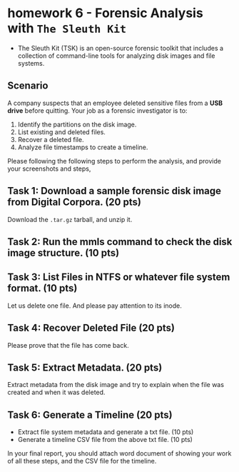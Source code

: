 # homework 6 - Forensic Analysis with `The Sleuth Kit `

* The Sleuth Kit (TSK) is an open-source forensic toolkit that includes a collection of command-line tools for analyzing disk images and file systems.

## **Scenario**

A company suspects that an employee deleted sensitive files from a **USB drive** before quitting. Your job as a forensic investigator is to:

1. Identify the partitions on the disk image.
2. List existing and deleted files.
3. Recover a deleted file.
4. Analyze file timestamps to create a timeline.

Please following the following steps to perform the analysis, and provide your screenshots and steps,

## Task 1: Download a sample forensic disk image from Digital Corpora.  (20 pts)

Download the `.tar.gz` tarball, and unzip it.

## Task 2: Run the mmls command to check the disk image structure. (10 pts)

## Task 3: List Files in NTFS or whatever file system format. (10 pts)
Let us delete one file. And please pay attention to its inode.

## Task 4: Recover Deleted File (20 pts)
Please prove that the file has come back.

## Task 5: Extract Metadata. (20 pts)

Extract metadata from the disk image and try to explain when the file was created and when it was deleted.

## Task 6: Generate a Timeline (20 pts)

   * Extract file system metadata and generate a txt file. (10 pts)
   * Generate a timeline CSV file from the above txt file. (10 pts)

In your final report, you should attach word document of showing your work of all these steps, and the CSV file for the timeline.